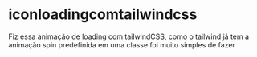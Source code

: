 # iconloadingcomtailwindcss
Fiz essa animação de loading com tailwindCSS, como o tailwind já tem a animação spin predefinida em uma classe foi muito simples de fazer
